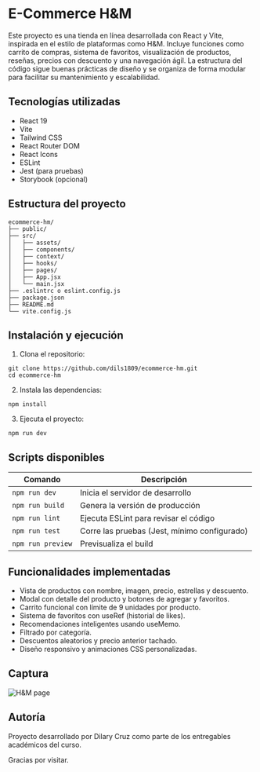 # E-Commerce H&M

Este proyecto es una tienda en línea desarrollada con React y Vite, inspirada en el estilo de plataformas como H&M. Incluye funciones como carrito de compras, sistema de favoritos, visualización de productos, reseñas, precios con descuento y una navegación ágil. La estructura del código sigue buenas prácticas de diseño y se organiza de forma modular para facilitar su mantenimiento y escalabilidad.

## Tecnologías utilizadas

- React 19
- Vite
- Tailwind CSS
- React Router DOM
- React Icons
- ESLint
- Jest (para pruebas)
- Storybook (opcional)

## Estructura del proyecto

```
ecommerce-hm/
├── public/
├── src/
│   ├── assets/
│   ├── components/
│   ├── context/
│   ├── hooks/
│   ├── pages/
│   ├── App.jsx
│   └── main.jsx
├── .eslintrc o eslint.config.js
├── package.json
├── README.md
└── vite.config.js
```

## Instalación y ejecución

1. Clona el repositorio:

```
git clone https://github.com/dils1809/ecommerce-hm.git
cd ecommerce-hm
```

2. Instala las dependencias:

```
npm install
```

3. Ejecuta el proyecto:

```
npm run dev
```

## Scripts disponibles

| Comando           | Descripción                                |
|-------------------|--------------------------------------------|
| `npm run dev`     | Inicia el servidor de desarrollo            |
| `npm run build`   | Genera la versión de producción             |
| `npm run lint`    | Ejecuta ESLint para revisar el código       |
| `npm run test`    | Corre las pruebas (Jest, mínimo configurado) |
| `npm run preview` | Previsualiza el build                       |

## Funcionalidades implementadas

- Vista de productos con nombre, imagen, precio, estrellas y descuento.
- Modal con detalle del producto y botones de agregar y favoritos.
- Carrito funcional con límite de 9 unidades por producto.
- Sistema de favoritos con useRef (historial de likes).
- Recomendaciones inteligentes usando useMemo.
- Filtrado por categoría.
- Descuentos aleatorios y precio anterior tachado.
- Diseño responsivo y animaciones CSS personalizadas.

## Captura

![H&M page](C:\Users\dilar\OneDrive\Desktop\ecommerce-hm\ecommerce-hm\src\assets\home.png)

## Autoría

Proyecto desarrollado por Dilary Cruz como parte de los entregables académicos del curso.

Gracias por visitar.
